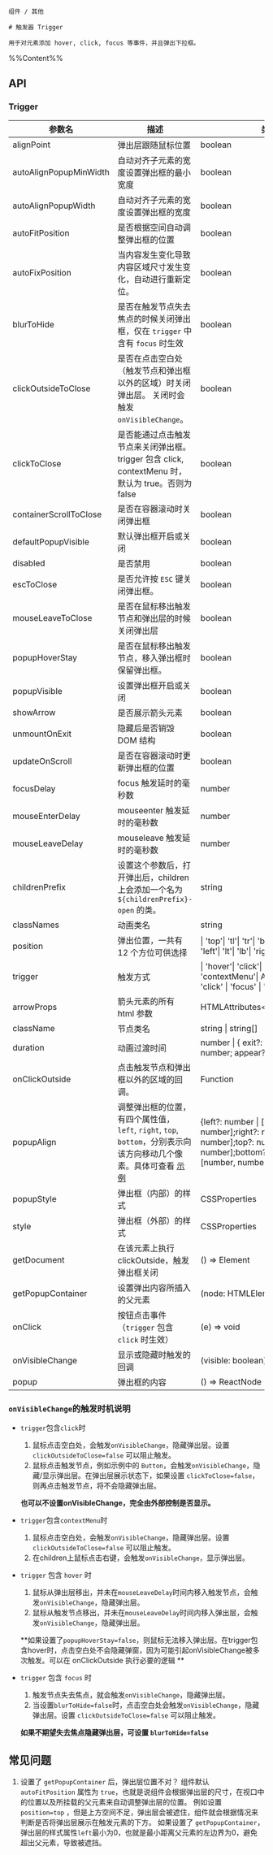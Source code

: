 `````
组件 / 其他

# 触发器 Trigger

用于对元素添加 hover, click, focus 等事件，并且弹出下拉框。
`````

%%Content%%

## API

### Trigger

|参数名|描述|类型|默认值|版本|
|---|---|---|---|---|
|alignPoint|弹出层跟随鼠标位置|boolean |`-`|-|
|autoAlignPopupMinWidth|自动对齐子元素的宽度设置弹出框的最小宽度|boolean |`-`|-|
|autoAlignPopupWidth|自动对齐子元素的宽度设置弹出框的宽度|boolean |`-`|-|
|autoFitPosition|是否根据空间自动调整弹出框的位置|boolean |`true`|-|
|autoFixPosition|当内容发生变化导致内容区域尺寸发生变化，自动进行重新定位。|boolean |`true`|-|
|blurToHide|是否在触发节点失去焦点的时候关闭弹出框，仅在 `trigger` 中含有 `focus` 时生效|boolean |`true`|-|
|clickOutsideToClose|是否在点击空白处（触发节点和弹出框以外的区域）时关闭弹出层。 关闭时会触发 `onVisibleChange`。|boolean |`true`|-|
|clickToClose|是否能通过点击触发节点来关闭弹出框。trigger 包含 click, contextMenu 时，默认为 true。否则为 false|boolean |`-`|-|
|containerScrollToClose|是否在容器滚动时关闭弹出框|boolean |`-`|2.34.0|
|defaultPopupVisible|默认弹出框开启或关闭|boolean |`-`|-|
|disabled|是否禁用|boolean |`-`|-|
|escToClose|是否允许按 `ESC` 键关闭弹出框。|boolean |`-`|-|
|mouseLeaveToClose|是否在鼠标移出触发节点和弹出层的时候关闭弹出层|boolean |`true`|2.22.0|
|popupHoverStay|是否在鼠标移出触发节点，移入弹出框时保留弹出框。|boolean |`true`|-|
|popupVisible|设置弹出框开启或关闭|boolean |`-`|-|
|showArrow|是否展示箭头元素|boolean |`-`|-|
|unmountOnExit|隐藏后是否销毁 DOM 结构|boolean |`true`|-|
|updateOnScroll|是否在容器滚动时更新弹出框的位置|boolean |`-`|2.32.0|
|focusDelay|focus 触发延时的毫秒数|number |`-`|-|
|mouseEnterDelay|mouseenter 触发延时的毫秒数|number |`100`|-|
|mouseLeaveDelay|mouseleave 触发延时的毫秒数|number |`100`|-|
|childrenPrefix|设置这个参数后，打开弹出后，children 上会添加一个名为 `${childrenPrefix}-open` 的类。|string |`-`|-|
|classNames|动画类名|string |`fadeIn`|-|
|position|弹出位置，一共有 12 个方位可供选择|\| 'top'\| 'tl'\| 'tr'\| 'bottom'\| 'bl'\| 'br'\| 'left'\| 'lt'\| 'lb'\| 'right'\| 'rt'\| 'rb' |`bottom`|-|
|trigger|触发方式|\| 'hover'\| 'click'\| 'focus'\| 'contextMenu'\| Array<'hover' \| 'click' \| 'focus' \| 'contextMenu'> |`hover`|-|
|arrowProps|箭头元素的所有 html 参数|HTMLAttributes&lt;HTMLDivElement&gt; |`-`|-|
|className|节点类名|string \| string[] |`-`|-|
|duration|动画过渡时间|number \| { exit?: number; enter?: number; appear?: number } |`200`|-|
|onClickOutside|点击触发节点和弹出框以外的区域的回调。|Function |`-`|-|
|popupAlign|调整弹出框的位置，有四个属性值，`left`, `right`, `top`, `bottom`，分别表示向该方向移动几个像素。具体可查看 [示例](/react/components/trigger#设置弹窗位置偏移量)|{left?: number \| [number, number];right?: number \| [number, number];top?: number \| [number, number];bottom?: number \| [number, number];} |`{}`|-|
|popupStyle|弹出框（内部）的样式|CSSProperties |`-`|-|
|style|弹出框（外部）的样式|CSSProperties |`-`|-|
|getDocument|在该元素上执行 clickOutside，触发弹出框关闭|() => Element |`() => window.document`|-|
|getPopupContainer|设置弹出内容所插入的父元素|(node: HTMLElement) => Element |`-`|-|
|onClick|按钮点击事件（`trigger` 包含 `click` 时生效）|(e) => void |`-`|-|
|onVisibleChange|显示或隐藏时触发的回调|(visible: boolean) => void |`-`|-|
|popup|弹出框的内容|() => ReactNode |`-`|-|

### `onVisibleChange`的触发时机说明

- `trigger`包含`click`时
  1. 鼠标点击空白处，会触发`onVisibleChange`，隐藏弹出层。设置 `clickOutsideToClose=false` 可以阻止触发。
  2. 鼠标点击触发节点，例如示例中的 `Button`，会触发`onVisibleChange`，隐藏/显示弹出层。在弹出层展示状态下，如果设置 `clickToClose=false`，则再点击触发节点，将不会隐藏弹出层。

  **也可以不设置onVisibleChange，完全由外部控制是否显示。**

- `trigger`包含`contextMenu`时
  1. 鼠标点击空白处，会触发`onVisibleChange`，隐藏弹出层。设置 `clickOutsideToClose=false` 可以阻止触发。
  2. 在children上鼠标点击右键，会触发`onVisibleChange`，显示弹出层。

- `trigger` 包含 `hover` 时
  1. 鼠标从弹出层移出，并未在`mouseLeaveDelay`时间内移入触发节点，会触发`onVisibleChange`，隐藏弹出层。
  2. 鼠标从触发节点移出，并未在`mouseLeaveDelay`时间内移入弹出层，会触发`onVisibleChange`，隐藏弹出层。

  **如果设置了`popupHoverStay=false`，则鼠标无法移入弹出层。在trigger包含hover时，点击空白处不会隐藏弹窗，因为可能引起onVisibleChange被多次触发。可以在 onClickOutside 执行必要的逻辑 **

- `trigger` 包含 `focus` 时
  1. 触发节点失去焦点，就会触发`onVisibleChange`，隐藏弹出层。
  2. 当设置`blurToHide=false`时，点击空白处会触发`onVisibleChange`，隐藏弹出层。设置 `clickOutsideToClose=false` 可以阻止触发。

  **如果不期望失去焦点隐藏弹出层，可设置 `blurToHide=false`**


## 常见问题

1. 设置了 `getPopupContainer` 后，弹出层位置不对？
   组件默认 `autoFitPosition` 属性为 `true`，也就是说组件会根据弹出层的尺寸，在视口中的位置以及所挂载的父元素来自动调整弹出层的位置。
   例如设置 `position=top` ，但是上方空间不足，弹出层会被遮住，组件就会根据情况来判断是否将弹出层展示在触发元素的下方。
   如果设置了 `getPopupContainer`，弹出层的样式属性`left`最小为0，也就是最小距离父元素的左边界为0，避免超出父元素，导致被遮挡。

